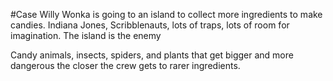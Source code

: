 #Case 
Willy Wonka is going to an island to collect more ingredients to make candies.
Indiana Jones, Scribblenauts, lots of traps, lots of room for imagination. The island is the enemy

Candy animals, insects, spiders, and plants that get bigger and more dangerous the closer the crew gets to rarer ingredients.